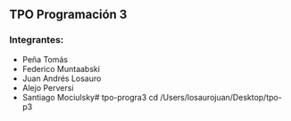 ## TPO Programación 3

### Integrantes:
- Peña Tomás 
- Federico Muntaabski
- Juan Andrés Losauro
- Alejo Perversi
- Santiago Mociulsky# tpo-progra3 cd /Users/losaurojuan/Desktop/tpo-p3
